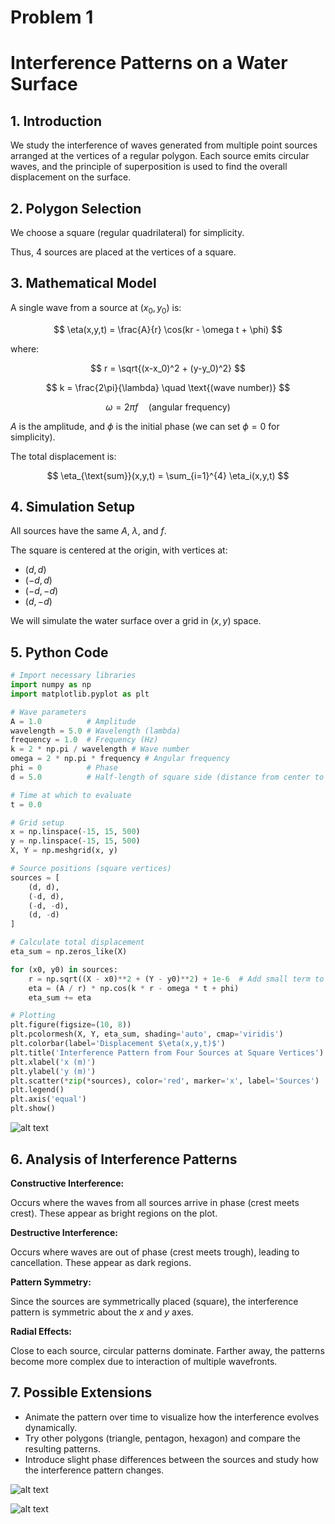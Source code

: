 # Problem 1
# Interference Patterns on a Water Surface

## 1. Introduction
We study the interference of waves generated from multiple point sources arranged at the vertices of a regular polygon. Each source emits circular waves, and the principle of superposition is used to find the overall displacement on the surface.

## 2. Polygon Selection
We choose a square (regular quadrilateral) for simplicity.

Thus, 4 sources are placed at the vertices of a square.

## 3. Mathematical Model
A single wave from a source at $(x_0, y_0)$ is:

$$
\eta(x,y,t) = \frac{A}{r} \cos(kr - \omega t + \phi)
$$

where:

$$
r = \sqrt{(x-x_0)^2 + (y-y_0)^2}
$$

$$
k = \frac{2\pi}{\lambda} \quad \text{(wave number)}
$$

$$
\omega = 2\pi f \quad \text{(angular frequency)}
$$

$A$ is the amplitude, and $\phi$ is the initial phase (we can set $\phi = 0$ for simplicity).

The total displacement is:

$$
\eta_{\text{sum}}(x,y,t) = \sum_{i=1}^{4} \eta_i(x,y,t)
$$

## 4. Simulation Setup
All sources have the same $A$, $\lambda$, and $f$.

The square is centered at the origin, with vertices at:

- $(d, d)$
- $(-d, d)$
- $(-d, -d)$
- $(d, -d)$

We will simulate the water surface over a grid in $(x,y)$ space.

## 5. Python Code

```python
# Import necessary libraries
import numpy as np
import matplotlib.pyplot as plt

# Wave parameters
A = 1.0          # Amplitude
wavelength = 5.0 # Wavelength (lambda)
frequency = 1.0  # Frequency (Hz)
k = 2 * np.pi / wavelength # Wave number
omega = 2 * np.pi * frequency # Angular frequency
phi = 0          # Phase
d = 5.0          # Half-length of square side (distance from center to vertex)

# Time at which to evaluate
t = 0.0

# Grid setup
x = np.linspace(-15, 15, 500)
y = np.linspace(-15, 15, 500)
X, Y = np.meshgrid(x, y)

# Source positions (square vertices)
sources = [
    (d, d),
    (-d, d),
    (-d, -d),
    (d, -d)
]

# Calculate total displacement
eta_sum = np.zeros_like(X)

for (x0, y0) in sources:
    r = np.sqrt((X - x0)**2 + (Y - y0)**2) + 1e-6  # Add small term to avoid division by zero
    eta = (A / r) * np.cos(k * r - omega * t + phi)
    eta_sum += eta

# Plotting
plt.figure(figsize=(10, 8))
plt.pcolormesh(X, Y, eta_sum, shading='auto', cmap='viridis')
plt.colorbar(label='Displacement $\eta(x,y,t)$')
plt.title('Interference Pattern from Four Sources at Square Vertices')
plt.xlabel('x (m)')
plt.ylabel('y (m)')
plt.scatter(*zip(*sources), color='red', marker='x', label='Sources')
plt.legend()
plt.axis('equal')
plt.show()
```

![alt text](image.png)

## 6. Analysis of Interference Patterns

**Constructive Interference:**

Occurs where the waves from all sources arrive in phase (crest meets crest). These appear as bright regions on the plot.

**Destructive Interference:**

Occurs where waves are out of phase (crest meets trough), leading to cancellation. These appear as dark regions.

**Pattern Symmetry:**

Since the sources are symmetrically placed (square), the interference pattern is symmetric about the $x$ and $y$ axes.

**Radial Effects:**

Close to each source, circular patterns dominate. Farther away, the patterns become more complex due to interaction of multiple wavefronts.

## 7. Possible Extensions

- Animate the pattern over time to visualize how the interference evolves dynamically.
- Try other polygons (triangle, pentagon, hexagon) and compare the resulting patterns.
- Introduce slight phase differences between the sources and study how the interference pattern changes.

![alt text](image-1.png)

![alt text](image-2.png)
